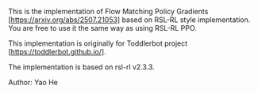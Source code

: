 This is the implementation of Flow Matching Policy Gradients [https://arxiv.org/abs/2507.21053] based on RSL-RL style implementation. You are free to use it the same way as using RSL-RL PPO.

This implementation is originally for Toddlerbot project [https://toddlerbot.github.io/].

The implementation is based on rsl-rl v2.3.3.

Author: Yao He
